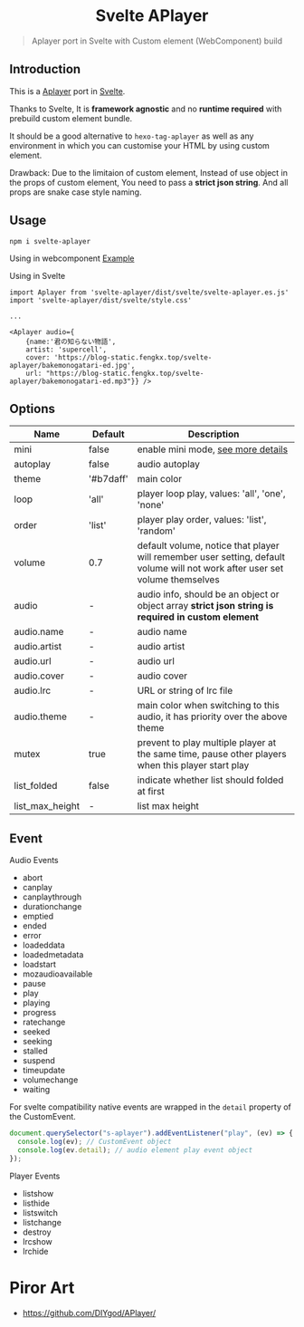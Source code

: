 <h1 align="center">Svelte APlayer</h1>

> Aplayer port in Svelte with Custom element (WebComponent) build

## Introduction

This is a [Aplayer](https://github.com/DIYgod/APlayer) port in [Svelte](https://svelte.dev/).

Thanks to Svelte, It is **framework agnostic** and no **runtime required** with prebuild custom element bundle.

It should be a good alternative to `hexo-tag-aplayer` as well as any environment in which you can customise your HTML by using custom element.

Drawback: Due to the limitaion of custom element, Instead of use object in the props of custom element, You need to pass a **strict json string**. And all props are snake case style naming.

## Usage

```shell
npm i svelte-aplayer
```

Using in webcomponent
[Example](https://svelte-aplayer.js.org)

Using in Svelte

```sveltehtml
import Aplayer from 'svelte-aplayer/dist/svelte/svelte-aplayer.es.js'
import 'svelte-aplayer/dist/svelte/style.css'

...

<Aplayer audio={
    {name:'君の知らない物語',
    artist: 'supercell',
    cover: 'https://blog-static.fengkx.top/svelte-aplayer/bakemonogatari-ed.jpg',
    url: "https://blog-static.fengkx.top/svelte-aplayer/bakemonogatari-ed.mp3"}} />
```

## Options

| Name            | Default   | Description                                                                                                                  |
| --------------- | --------- | ---------------------------------------------------------------------------------------------------------------------------- |
| mini            | false     | enable mini mode, [see more details](https://aplayer.js.org/#/home?id=mini-mode)                                             |
| autoplay        | false     | audio autoplay                                                                                                               |
| theme           | '#b7daff' | main color                                                                                                                   |
| loop            | 'all'     | player loop play, values: 'all', 'one', 'none'                                                                               |
| order           | 'list'    | player play order, values: 'list', 'random'                                                                                  |
| volume          | 0.7       | default volume, notice that player will remember user setting, default volume will not work after user set volume themselves |
| audio           | -         | audio info, should be an object or object array **strict json string is required in custom element**                         |
| audio.name      | -         | audio name                                                                                                                   |
| audio.artist    | -         | audio artist                                                                                                                 |
| audio.url       | -         | audio url                                                                                                                    |
| audio.cover     | -         | audio cover                                                                                                                  |
| audio.lrc       | -         | URL or string of lrc file                                                                                                    |
| audio.theme     | -         | main color when switching to this audio, it has priority over the above theme                                                |
| mutex           | true      | prevent to play multiple player at the same time, pause other players when this player start play                            |
| list_folded     | false     | indicate whether list should folded at first                                                                                 |
| list_max_height | -         | list max height                                                                                                              |

## Event

Audio Events

- abort
- canplay
- canplaythrough
- durationchange
- emptied
- ended
- error
- loadeddata
- loadedmetadata
- loadstart
- mozaudioavailable
- pause
- play
- playing
- progress
- ratechange
- seeked
- seeking
- stalled
- suspend
- timeupdate
- volumechange
- waiting

For svelte compatibility native events are wrapped in the `detail` property of the CustomEvent.

```js
document.querySelector("s-aplayer").addEventListener("play", (ev) => {
  console.log(ev); // CustomEvent object
  console.log(ev.detail); // audio element play event object
});
```

Player Events

- listshow
- listhide
- listswitch
- listchange
- destroy
- lrcshow
- lrchide

# Piror Art

- https://github.com/DIYgod/APlayer/
